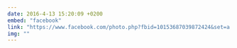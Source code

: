 ```yaml
---
date: 2016-4-13 15:20:09 +0200
embed: "facebook"
link: "https://www.facebook.com/photo.php?fbid=10153687039872424&set=a.10150830730467424.401855.502032423&type=3&theater"
img: ""
---
```


